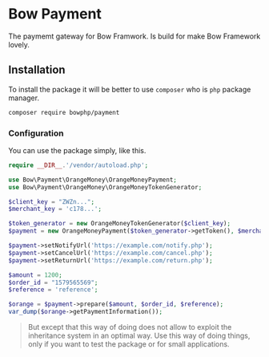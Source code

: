 # Bow Payment

The paymemt gateway for Bow Framwork. Is build for make Bow Framework lovely.

## Installation

To install the package it will be better to use `composer` who is `php` package manager.

```bash
composer require bowphp/payment
```

### Configuration

You can use the package simply, like this.

```php
require __DIR__.'/vendor/autoload.php';

use Bow\Payment\OrangeMoney\OrangeMoneyPayment;
use Bow\Payment\OrangeMoney\OrangeMoneyTokenGenerator;

$client_key = "ZWZn...";
$merchant_key = 'c178...';

$token_generator = new OrangeMoneyTokenGenerator($client_key);
$payment = new OrangeMoneyPayment($token_generator->getToken(), $merchant_key);

$payment->setNotifyUrl('https://example.com/notify.php');
$payment->setCancelUrl('https://example.com/cancel.php');
$payment->setReturnUrl('https://example.com/return.php');

$amount = 1200;
$order_id = "1579565569";
$reference = 'reference';

$orange = $payment->prepare($amount, $order_id, $reference);
var_dump($orange->getPaymentInformation());
```

> But except that this way of doing does not allow to exploit the inheritance system in an optimal way. Use this way of doing things, only if you want to test the package or for small applications.
